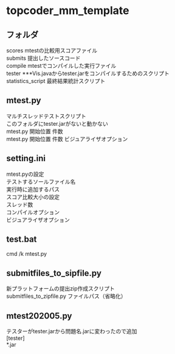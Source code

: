 # topcoder_mm_template  
## フォルダ  
scores mtestの比較用スコアファイル  
submits 提出したソースコード  
compile mtestでコンパイルした実行ファイル  
tester ***Vis.javaからtester.jarをコンパイルするためのスクリプト  
statistics_script 最終結果統計スクリプト  
## mtest.py  
マルチスレッドテストスクリプト  
このフォルダにtester.jarがないと動かない  
mtest.py 開始位置 件数  
mtest.py 開始位置 件数 ビジュアライザオプション  
## setting.ini  
mtest.pyの設定  
テストするソールファイル名  
実行時に追加するパス  
スコア比較大小の設定  
スレッド数  
コンパイルオプション  
ビジュアライザオプション  
## test.bat
cmd /k mtest.py  
## submitfiles_to_sipfile.py
新プラットフォームの提出zip作成スクリプト  
submitfiles_to_zipfile.py ファイルパス（省略化）  
## mtest202005.py
テスターがtester.jarから問題名.jarに変わったので追加  
[tester]  
*.jar  

